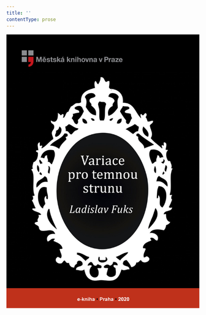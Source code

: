 ```yaml
---
title: ''
contentType: prose
---
```


![obalka_variace_pro_temnou_strunu.jpg](./resources/obalka_variace_pro_tem_fmt.jpeg)
